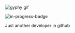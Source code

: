 ![gyphy gif](https://media4.giphy.com/media/lGVNoCahA7M3u/giphy.gif?cid=bfae73228jvu3yluwkkj5s9qpemlyu27as6b1zj8chqt8vyi&rid=giphy.gif&ct=g)

![in-progress-badge](https://img.shields.io/badge/IN-PROGRESS-brightgreen)

Just another developer in github
